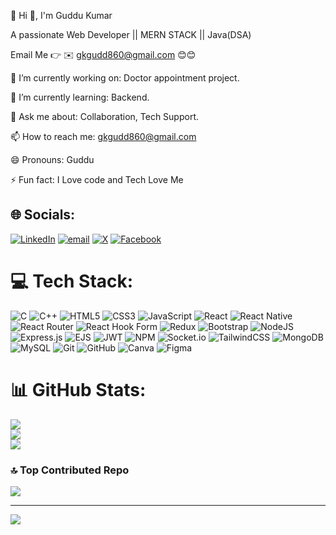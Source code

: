 💫 Hi 👋, I'm Guddu Kumar

A passionate Web Developer || MERN STACK || Java(DSA)

Email Me 👉 ✉️ gkgudd860@gmail.com 😊😊

🔭 I’m currently working on: Doctor appointment project.

🌱 I’m currently learning: Backend.

💬 Ask me about: Collaboration, Tech Support.

📫 How to reach me: gkgudd860@gmail.com

😄 Pronouns: Guddu

⚡ Fun fact: I Love code and Tech Love Me


## 🌐 Socials:
[![LinkedIn](https://img.shields.io/badge/LinkedIn-%230077B5.svg?logo=linkedin&logoColor=white)](https://linkedin.com/in/https://www.linkedin.com/in/guddukr73/) [![email](https://img.shields.io/badge/Email-D14836?logo=gmail&logoColor=white)](mailto:gkgudd860@gmail.com)  [![X](https://img.shields.io/badge/X-black.svg?logo=X&logoColor=white)](https://x.com/https://x.com/SaahoGuddu?t=pm1hUVuBh184DZ27M7yXjA&s=09) [![Facebook](https://img.shields.io/badge/Facebook-%231877F2.svg?logo=Facebook&logoColor=white)](https://facebook.com/https://www.facebook.com/share/16zER7qWx8/) 

# 💻 Tech Stack:
![C](https://img.shields.io/badge/c-%2300599C.svg?style=for-the-badge&logo=c&logoColor=white) ![C++](https://img.shields.io/badge/c++-%2300599C.svg?style=for-the-badge&logo=c%2B%2B&logoColor=white) ![HTML5](https://img.shields.io/badge/html5-%23E34F26.svg?style=for-the-badge&logo=html5&logoColor=white) ![CSS3](https://img.shields.io/badge/css3-%231572B6.svg?style=for-the-badge&logo=css3&logoColor=white) ![JavaScript](https://img.shields.io/badge/javascript-%23323330.svg?style=for-the-badge&logo=javascript&logoColor=%23F7DF1E) ![React](https://img.shields.io/badge/react-%2320232a.svg?style=for-the-badge&logo=react&logoColor=%2361DAFB) ![React Native](https://img.shields.io/badge/react_native-%2320232a.svg?style=for-the-badge&logo=react&logoColor=%2361DAFB) ![React Router](https://img.shields.io/badge/React_Router-CA4245?style=for-the-badge&logo=react-router&logoColor=white) ![React Hook Form](https://img.shields.io/badge/React%20Hook%20Form-%23EC5990.svg?style=for-the-badge&logo=reacthookform&logoColor=white) ![Redux](https://img.shields.io/badge/redux-%23593d88.svg?style=for-the-badge&logo=redux&logoColor=white) ![Bootstrap](https://img.shields.io/badge/bootstrap-%238511FA.svg?style=for-the-badge&logo=bootstrap&logoColor=white) ![NodeJS](https://img.shields.io/badge/node.js-6DA55F?style=for-the-badge&logo=node.js&logoColor=white) ![Express.js](https://img.shields.io/badge/express.js-%23404d59.svg?style=for-the-badge&logo=express&logoColor=%2361DAFB) ![EJS](https://img.shields.io/badge/ejs-%23B4CA65.svg?style=for-the-badge&logo=ejs&logoColor=black) ![JWT](https://img.shields.io/badge/JWT-black?style=for-the-badge&logo=JSON%20web%20tokens) ![NPM](https://img.shields.io/badge/NPM-%23CB3837.svg?style=for-the-badge&logo=npm&logoColor=white) ![Socket.io](https://img.shields.io/badge/Socket.io-black?style=for-the-badge&logo=socket.io&badgeColor=010101) ![TailwindCSS](https://img.shields.io/badge/tailwindcss-%2338B2AC.svg?style=for-the-badge&logo=tailwind-css&logoColor=white) ![MongoDB](https://img.shields.io/badge/MongoDB-%234ea94b.svg?style=for-the-badge&logo=mongodb&logoColor=white) ![MySQL](https://img.shields.io/badge/mysql-4479A1.svg?style=for-the-badge&logo=mysql&logoColor=white) ![Git](https://img.shields.io/badge/git-%23F05033.svg?style=for-the-badge&logo=git&logoColor=white) ![GitHub](https://img.shields.io/badge/github-%23121011.svg?style=for-the-badge&logo=github&logoColor=white) ![Canva](https://img.shields.io/badge/Canva-%2300C4CC.svg?style=for-the-badge&logo=Canva&logoColor=white) ![Figma](https://img.shields.io/badge/figma-%23F24E1E.svg?style=for-the-badge&logo=figma&logoColor=white)
# 📊 GitHub Stats:
![](https://github-readme-stats.vercel.app/api?username=GkGuddu&theme=transparent&hide_border=false&include_all_commits=true&count_private=false)<br/>
![](https://nirzak-streak-stats.vercel.app/?user=GkGuddu&theme=transparent&hide_border=false)<br/>
![](https://github-readme-stats.vercel.app/api/top-langs/?username=GkGuddu&theme=transparent&hide_border=false&include_all_commits=true&count_private=false&layout=compact)

### 🔝 Top Contributed Repo
![](https://github-contributor-stats.vercel.app/api?username=GkGuddu&limit=5&theme=dark&combine_all_yearly_contributions=true)

---
[![](https://visitcount.itsvg.in/api?id=GkGuddu&icon=3&color=0)](https://visitcount.itsvg.in)

<!-- Proudly created with GPRM ( https://gprm.itsvg.in ) -->
